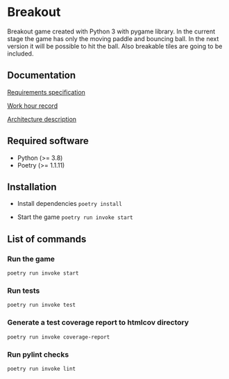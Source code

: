 # Breakout

Breakout game created with Python 3 with pygame library. In the current stage the game has only the moving paddle and bouncing ball. In the next version it will be possible to hit the ball. Also breakable tiles are going to be included.

## Documentation
[Requirements specification](https://github.com/antonlep/ot-harjoitustyo/blob/master/dokumentaatio/requirements_specification.md)

[Work hour record](https://github.com/antonlep/ot-harjoitustyo/blob/master/dokumentaatio/work_hours.md)

[Architecture description](https://github.com/antonlep/ot-harjoitustyo/blob/master/dokumentaatio/arkkitehtuuri.md)

## Required software

- Python (>= 3.8)
- Poetry (>= 1.1.11)

## Installation

- Install dependencies `poetry install`

- Start the game `poetry run invoke start`

## List of commands

### Run the game

`poetry run invoke start`

### Run tests

`poetry run invoke test`

### Generate a test coverage report to htmlcov directory

`poetry run invoke coverage-report`

### Run pylint checks

`poetry run invoke lint`
